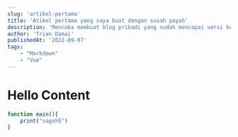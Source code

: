 ```yaml
---
slug: 'artikel-pertama'
title: 'Atikel pertama yang saya buat dengan susah payah'
description: 'Mencoba membuat blog pribadi yang sudah mencapai versi ketiga menggunakan nuxt 3'
author: 'Trian Damai'
publishedAt: '2022-09-07'
tags: 
    - "Markdown"
    - "Vue"
---
```


# Hello Content



```ts
function main(){
    print("sagshß")
}
```
